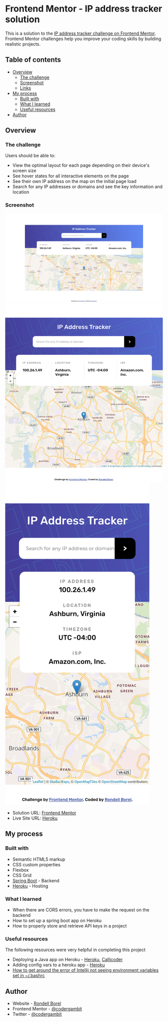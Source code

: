 # Frontend Mentor - IP address tracker solution

This is a solution to the [IP address tracker challenge on Frontend Mentor](https://www.frontendmentor.io/challenges/ip-address-tracker-I8-0yYAH0). Frontend Mentor challenges help you improve your coding skills by building realistic projects. 

## Table of contents

- [Overview](#overview)
  - [The challenge](#the-challenge)
  - [Screenshot](#screenshot)
  - [Links](#links)
- [My process](#my-process)
  - [Built with](#built-with)
  - [What I learned](#what-i-learned)
  - [Useful resources](#useful-resources)
- [Author](#author)

## Overview

### The challenge

Users should be able to:

- View the optimal layout for each page depending on their device's screen size
- See hover states for all interactive elements on the page
- See their own IP address on the map on the initial page load
- Search for any IP addresses or domains and see the key information and location

### Screenshot
![Desktop View](./src/main/resources/static/screenshots/desktop.png)
![Tablet View](./src/main/resources/static/screenshots/tablet.png)
![Phone View](./src/main/resources/static/screenshots/phone.png)



- Solution URL: [Frontend Mentor](https://www.frontendmentor.io/solutions/ip-address-tracker-vanilla-html-css-javascript-and-java-backend-TtB_eX3so)
- Live Site URL: [Heroku](https://codergambit-ip-address-tracker.herokuapp.com/)

## My process

### Built with

- Semantic HTML5 markup
- CSS custom properties
- Flexbox
- CSS Grid
- [Spring Boot](https://spring.io/) - Backend
- [Heroku](https://www.heroku.com/) - Hosting

### What I learned
- When there are CORS errors, you have to make the request on the backend
- How to set up a spring boot app on Heroku
- How to properly store and retrieve API keys in a project

### Useful resources

The following resources were very helpful in completing this project
- Deploying a Java app on Heroku - [Heroku](https://devcenter.heroku.com/articles/getting-started-with-gradle-on-heroku), [Callicoder](https://www.callicoder.com/deploy-host-spring-boot-apps-on-heroku/)
- Adding config vars to a heroku app - [Heroku](https://devcenter.heroku.com/articles/config-vars)
- [How to get around the error of Intellij not seeing environment variables set in ~/.bashrc](https://stackoverflow.com/a/58919324)

## Author

- Website - [Rondell Borel](https://www.rondellborel.com)
- Frontend Mentor - [@codergambit](https://www.frontendmentor.io/profile/codergambit)
- Twitter - [@codergambit](https://www.twitter.com/codergambit)
